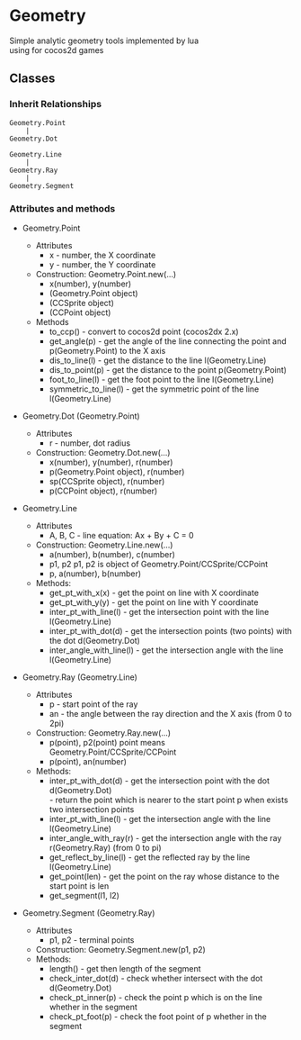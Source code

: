 Geometry
==============

Simple analytic geometry tools implemented by lua <br/>
using for cocos2d games

## Classes

### Inherit Relationships

	Geometry.Point
		|
	Geometry.Dot

	Geometry.Line
		|
	Geometry.Ray
		|
	Geometry.Segment

### Attributes and methods

* Geometry.Point
	* Attributes
		* x 	- number, the X coordinate
		* y	- number, the Y coordinate
	* Construction: Geometry.Point.new(...)
		* x(number), y(number)
		* (Geometry.Point object)
		* (CCSprite object)
		* (CCPoint object)
	* Methods
		* to_ccp() 	-  convert to cocos2d point (cocos2dx 2.x)
		* get_angle(p)	- get the angle of the line connecting the point and p(Geometry.Point) to the X axis
		* dis_to_line(l)	- get the distance to the line l(Geometry.Line)
		* dis_to_point(p)	- get the distance to the point p(Geometry.Point)
		* foot_to_line(l)	- get the foot point to the line l(Geometry.Line)
		* symmetric_to_line(l)	- get the symmetric point of the line l(Geometry.Line)

* Geometry.Dot (Geometry.Point)
	* Attributes
		* r	-	number, dot radius
	* Construction: Geometry.Dot.new(...)
		* x(number), y(number), r(number)
		* p(Geometry.Point object), r(number)
		* sp(CCSprite object), r(number)
		* p(CCPoint object), r(number)

* Geometry.Line
	* Attributes
		* A, B, C	-	line equation: Ax + By + C = 0
	* Construction: Geometry.Line.new(...)
		* a(number), b(number), c(number)
		* p1, p2	p1, p2 is object of Geometry.Point/CCSprite/CCPoint
		* p, a(number), b(number)
	* Methods:
		* get_pt_with_x(x)	- get the point on line with X coordinate
		* get_pt_with_y(y)	- get the point on line with Y coordinate
		* inter_pt_with_line(l)	- get the intersection point with the line l(Geometry.Line)
		* inter_pt_with_dot(d)	- get the intersection points (two points) with the dot d(Geometry.Dot)
		* inter_angle_with_line(l)	- get the intersection angle with the line l(Geometry.Line)

* Geometry.Ray (Geometry.Line)
	* Attributes
		* p	-	start point of the ray
		* an	-	the angle between the ray direction and the X axis (from 0 to 2pi)
	* Construction: Geometry.Ray.new(...)
		* p(point), p2(point)		point means Geometry.Point/CCSprite/CCPoint
		* p(point), an(number)
	* Methods:
		* inter_pt_with_dot(d)	- get the intersection point with the dot d(Geometry.Dot) <br/>
					- return the point which is nearer to the start point p when exists two intersection points
		* inter_pt_with_line(l)	- get the intersection angle with the line l(Geometry.Line)
		* inter_angle_with_ray(r)	- get the intersection angle with the ray r(Geometry.Ray) (from 0 to pi)
		* get_reflect_by_line(l)	- get the reflected ray by the line l(Geometry.Line)
		* get_point(len)	- get the point on the ray whose distance to the start point is len
		* get_segment(l1, l2)

* Geometry.Segment (Geometry.Ray)
	* Attributes
		* p1, p2	- terminal points
	* Construction: Geometry.Segment.new(p1, p2)
	* Methods:
		* length()	- get then length of the segment
		* check_inter_dot(d)	-	check whether intersect with the dot d(Geometry.Dot)
		* check_pt_inner(p)	-	check the point p which is on the line whether in the segment
		* check_pt_foot(p)	-	check the foot point of p whether in the segment
		
	

